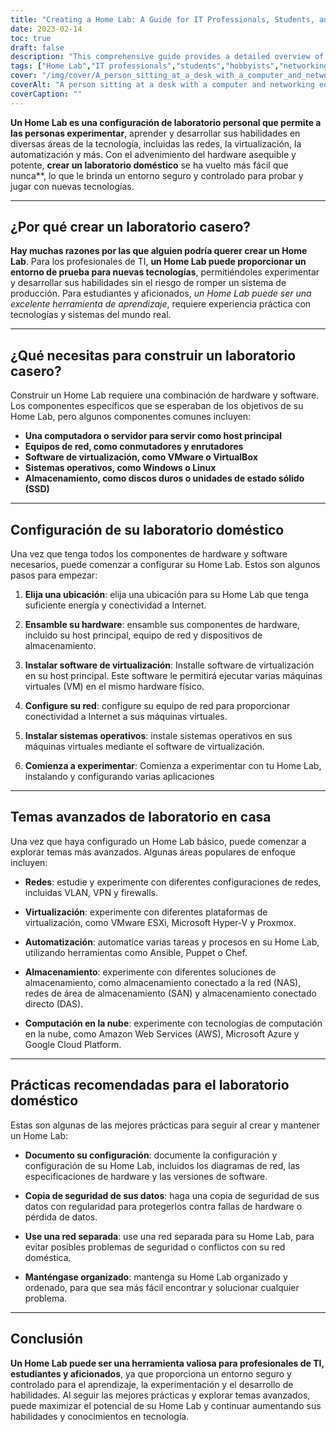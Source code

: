 ```yaml
---
title: "Creating a Home Lab: A Guide for IT Professionals, Students, and Hobbyists"
date: 2023-02-14
toc: true
draft: false
description: "This comprehensive guide provides a detailed overview of what a Home Lab is, why to create one, what components are needed, how to set it up, advanced topics to explore, and best practices to follow."
tags: ["Home Lab","IT professionals","students","hobbyists","networking","virtualization","automation","hardware","software","best practices","guide"]
cover: "/img/cover/A_person_sitting_at_a_desk_with_a_computer_and_networking.png"
coverAlt: "A person sitting at a desk with a computer and networking equipment, surrounded by books and notes."
coverCaption: ""
---
```


 **Un Home Lab es una configuración de laboratorio personal que permite a las personas experimentar**, aprender y desarrollar sus habilidades en diversas áreas de la tecnología, incluidas las redes, la virtualización, la automatización y más. Con el advenimiento del hardware asequible y potente, **crear un laboratorio doméstico** se ha vuelto más fácil que nunca**, lo que le brinda un entorno seguro y controlado para probar y jugar con nuevas tecnologías.  ______  ## ¿Por qué crear un laboratorio casero?  **Hay muchas razones por las que alguien podría querer crear un Home Lab**. Para los profesionales de TI, **un Home Lab puede proporcionar un entorno de prueba para nuevas tecnologías**, permitiéndoles experimentar y desarrollar sus habilidades sin el riesgo de romper un sistema de producción. Para estudiantes y aficionados, *un Home Lab puede ser una excelente herramienta de aprendizaje*, requiere experiencia práctica con tecnologías y sistemas del mundo real.  ______  ## ¿Qué necesitas para construir un laboratorio casero?  Construir un Home Lab requiere una combinación de hardware y software. Los componentes específicos que se esperaban de los objetivos de su Home Lab, pero algunos componentes comunes incluyen:  - **Una computadora o servidor para servir como host principal** - **Equipos de red, como conmutadores y enrutadores** - **Software de virtualización, como VMware o VirtualBox** - **Sistemas operativos, como Windows o Linux** - **Almacenamiento, como discos duros o unidades de estado sólido (SSD)**  ______  ## Configuración de su laboratorio doméstico  Una vez que tenga todos los componentes de hardware y software necesarios, puede comenzar a configurar su Home Lab. Estos son algunos pasos para empezar:  1. **Elija una ubicación**: elija una ubicación para su Home Lab que tenga suficiente energía y conectividad a Internet.  2. **Ensamble su hardware**: ensamble sus componentes de hardware, incluido su host principal, equipo de red y dispositivos de almacenamiento.  3. **Instalar software de virtualización**: Installe software de virtualización en su host principal. Este software le permitirá ejecutar varias máquinas virtuales (VM) en el mismo hardware físico.  4. **Configure su red**: configure su equipo de red para proporcionar conectividad a Internet a sus máquinas virtuales.  5. **Instalar sistemas operativos**: instale sistemas operativos en sus máquinas virtuales mediante el software de virtualización.  6. **Comienza a experimentar**: Comienza a experimentar con tu Home Lab, instalando y configurando varias aplicaciones  ______  ## Temas avanzados de laboratorio en casa  Una vez que haya configurado un Home Lab básico, puede comenzar a explorar temas más avanzados. Algunas áreas populares de enfoque incluyen:  - **Redes**: estudie y experimente con diferentes configuraciones de redes, incluidas VLAN, VPN y firewalls.  - **Virtualización**: experimente con diferentes plataformas de virtualización, como VMware ESXi, Microsoft Hyper-V y Proxmox.  - **Automatización**: automatice varias tareas y procesos en su Home Lab, utilizando herramientas como Ansible, Puppet o Chef.  - **Almacenamiento**: experimente con diferentes soluciones de almacenamiento, como almacenamiento conectado a la red (NAS), redes de área de almacenamiento (SAN) y almacenamiento conectado directo (DAS).  - **Computación en la nube**: experimente con tecnologías de computación en la nube, como Amazon Web Services (AWS), Microsoft Azure y Google Cloud Platform.  ______  ## Prácticas recomendadas para el laboratorio doméstico  Estas son algunas de las mejores prácticas para seguir al crear y mantener un Home Lab:  - **Documento su configuración**: documente la configuración y configuración de su Home Lab, incluidos los diagramas de red, las especificaciones de hardware y las versiones de software.  - **Copia de seguridad de sus datos**: haga una copia de seguridad de sus datos con regularidad para protegerlos contra fallas de hardware o pérdida de datos.  - **Use una red separada**: use una red separada para su Home Lab, para evitar posibles problemas de seguridad o conflictos con su red doméstica.  - **Manténgase organizado**: mantenga su Home Lab organizado y ordenado, para que sea más fácil encontrar y solucionar cualquier problema.  ______  ## Conclusión  **Un Home Lab puede ser una herramienta valiosa para profesionales de TI, estudiantes y aficionados**, ya que proporciona un entorno seguro y controlado para el aprendizaje, la experimentación y el desarrollo de habilidades. Al seguir las mejores prácticas y explorar temas avanzados, puede maximizar el potencial de su Home Lab y continuar aumentando sus habilidades y conocimientos en tecnología.